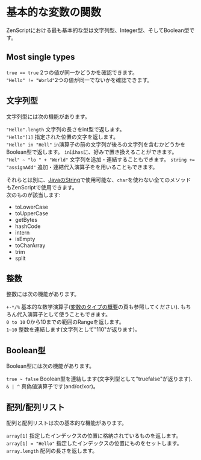 # 基本的な変数の関数

ZenScriptにおける最も基本的な型は文字列型、Integer型、そしてBoolean型です。

## Most single types

`true == true` 2つの値が同一かどうかを確認できます。  
`"Hello" != "World"`2つの値が同一でないかを確認できます。

## 文字列型

文字列型には次の機能があります。

`"Hello".length` 文字列の長さをint型で返します。  
`"Hello"[1]` 指定された位置の文字を返します。  
`"Hello" in "Hell"` `in`演算子の前の文字列が後ろの文字列を含むかどうかをBoolean型で返します。 `in`は`has`に、好みで置き換えることができます。  
`"Hel" ~ "lo " + "World"` 文字列を追加・連結することもできます。 `string += "assignAdd"` 追加・連結代入演算子をを用いることもできます。

それらとは別に、[JavaのString](https://docs.oracle.com/javase/8/docs/api/java/lang/String.html)で使用可能な、`char`を使わない全てのメソッドもZenScriptで使用できます。  
次のものが該当します:

- toLowerCase
- toUpperCase
- getBytes
- hashCode
- intern
- isEmpty
- toCharArray
- trim
- split

## 整数

整数には次の機能があります。

`+-*/%` 基本的な数学演算子([変数のタイプの概要](Variable_Types)の頁も参照してください). もちろん代入演算子として使うこともできます。  
`0 to 10` 0から10までの範囲のRangeを返します。  
`1~10` 整数を連結します(文字列として"110"が返ります)。

## Boolean型

Boolean型には次の機能があります。

`true ~ false` Boolean型を連結します(文字列型として"truefalse"が返ります).  
`& | ^` 真偽値演算子です(and/or/xor)。

## 配列/配列リスト

配列と配列リストは次の基本的な機能があります。

`array[1]` 指定したインデックスの位置に格納されているものを返します。  
`array[1] = "Hello"` 指定したインデックスの位置にものをセットします。  
`array.length` 配列の長さを返します。